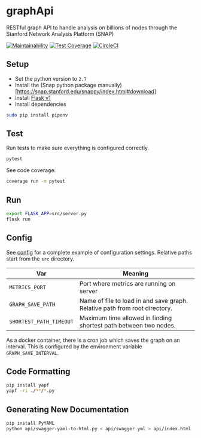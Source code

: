 # graphApi
RESTful graph API to handle analysis on billions of nodes through the Stanford Network Analysis Platform (SNAP)

[![Maintainability](https://api.codeclimate.com/v1/badges/59f598369253217244bc/maintainability)](https://codeclimate.com/github/dgoldstein1/graphApi/maintainability)
[![Test Coverage](https://api.codeclimate.com/v1/badges/59f598369253217244bc/test_coverage)](https://codeclimate.com/github/dgoldstein1/graphApi/test_coverage)
[![CircleCI](https://circleci.com/gh/dgoldstein1/graphApi.svg?style=svg)](https://circleci.com/gh/dgoldstein1/graphApi)

## Setup

- Set the python version to `2.7`
- Install the (Snap python package manually)[https://snap.stanford.edu/snappy/index.html#download]
- Install [Flask v1](http://flask.pocoo.org/docs/1.0/installation/)
- Install dependencies
```sh
sudo pip install pipenv

```

## Test

Run tests to make sure everything is configured correctly.
```sh
pytest
```

See code coverage:
```sh
coverage run -m pytest
```

## Run

```sh
export FLASK_APP=src/server.py
flask run
```

## Config

See [config](config.cfg) for a complete example of configuration settings. Relative paths start from the `src` directory.

Var | Meaning
--- | --- |
`METRICS_PORT` | Port where metrics are running on server
`GRAPH_SAVE_PATH`  | Name of file to load in and save graph. Relative path from root directory.
`SHORTEST_PATH_TIMEOUT` | Maximum time allowed in finding shortest path between two nodes.

As a docker container, there is a cron job which saves the graph on an interval. This is configured by the environment variable `GRAPH_SAVE_INTERVAL`.

## Code Formatting

```sh
pip install yapf
yapf -ri ./**/*.py
```

## Generating New Documentation

```sh
pip install PyYAML
python api/swagger-yaml-to-html.py < api/swagger.yml > api/index.html
```
